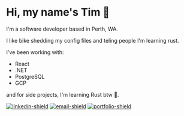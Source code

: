 # Hi, my name's Tim 👋

I'm a software developer based in Perth, WA.

I like bike shedding my config files and teling people I'm learning rust.

I've been working with:
- React 
- .NET 
- PostgreSQL 
- GCP

and for side projects, I'm learning Rust btw 🦀.

[![linkedin-shield]][linkedin] [![email-shield]][email] [![portfolio-shield]][website]

[website]: https://timeitel.com
[email]: mailto:timeitel@outlook.com
[linkedin]: https://www.linkedin.com/in/tim-eitel/
[linkedin-shield]: https://img.shields.io/badge/LinkedIn-Connect-blue
[portfolio-shield]: https://img.shields.io/badge/Portfolio-Check%20it%20out-orange
[email-shield]: https://img.shields.io/badge/Email-Say%20hi-brightgreen
